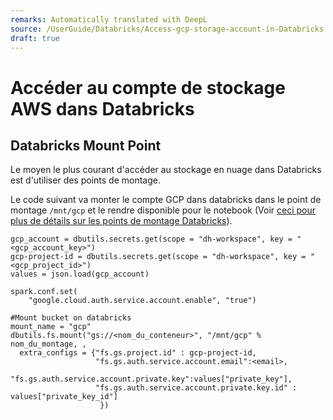```yaml
---
remarks: Automatically translated with DeepL
source: /UserGuide/Databricks/Access-gcp-storage-account-in-Databricks.md
draft: true
---
```


# Accéder au compte de stockage AWS dans Databricks

## Databricks Mount Point

Le moyen le plus courant d'accéder au stockage en nuage dans Databricks est d'utiliser des points de montage.

Le code suivant va monter le compte GCP dans databricks dans le point de montage `/mnt/gcp` et le rendre disponible pour le notebook (Voir [ceci pour plus de détails sur les points de montage Databricks](https://docs.databricks.com/en/dbfs/mounts.html)).
```
gcp_account = dbutils.secrets.get(scope = "dh-workspace", key = "<gcp_account_key>")
gcp-project-id = dbutils.secrets.get(scope = "dh-workspace", key = "<gcp_project_id>")
values = json.load(gcp_account)

spark.conf.set(
    "google.cloud.auth.service.account.enable", "true")

#Mount bucket on databricks
mount_name = "gcp"
dbutils.fs.mount("gs://<nom_du_conteneur>", "/mnt/gcp" % nom_du_montage, ,
  extra_configs = {"fs.gs.project.id" : gcp-project-id,
                   "fs.gs.auth.service.account.email":<email>,
                   "fs.gs.auth.service.account.private.key":values["private_key"],
                   "fs.gs.auth.service.account.private.key.id" : values["private_key_id"]
                    })
```
